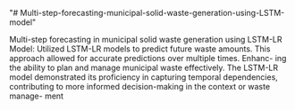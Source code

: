 "# Multi-step-forecasting-municipal-solid-waste-generation-using-LSTM-model" 

Multi-step forecasting in municipal solid waste generation using LSTM-LR Model: Utilized LSTM-LR
models to predict future waste amounts. This approach allowed for accurate predictions over multiple times. Enhanc-
ing the ability to plan and manage municipal waste effectively. The LSTM-LR model demonstrated its proficiency
in capturing temporal dependencies, contributing to more informed decision-making in the context or waste manage-
ment
